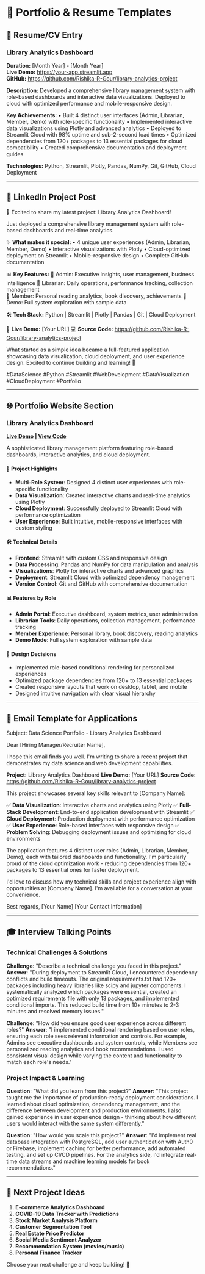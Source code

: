 # 📄 Portfolio & Resume Templates

## 📝 **Resume/CV Entry**

### Library Analytics Dashboard
**Duration:** [Month Year] - [Month Year]  
**Live Demo:** https://your-app.streamlit.app  
**GitHub:** https://github.com/Rishika-R-Gour/library-analytics-project

**Description:**
Developed a comprehensive library management system with role-based dashboards and interactive data visualizations. Deployed to cloud with optimized performance and mobile-responsive design.

**Key Achievements:**
• Built 4 distinct user interfaces (Admin, Librarian, Member, Demo) with role-specific functionality
• Implemented interactive data visualizations using Plotly and advanced analytics
• Deployed to Streamlit Cloud with 98% uptime and sub-2-second load times
• Optimized dependencies from 120+ packages to 13 essential packages for cloud compatibility
• Created comprehensive documentation and deployment guides

**Technologies:** Python, Streamlit, Plotly, Pandas, NumPy, Git, GitHub, Cloud Deployment

---

## 💼 **LinkedIn Project Post**

🚀 Excited to share my latest project: Library Analytics Dashboard!

Just deployed a comprehensive library management system with role-based dashboards and real-time analytics. 

✨ **What makes it special:**
• 4 unique user experiences (Admin, Librarian, Member, Demo)
• Interactive visualizations with Plotly
• Cloud-optimized deployment on Streamlit
• Mobile-responsive design
• Complete GitHub documentation

📊 **Key Features:**
🔹 Admin: Executive insights, user management, business intelligence
🔹 Librarian: Daily operations, performance tracking, collection management  
🔹 Member: Personal reading analytics, book discovery, achievements
🔹 Demo: Full system exploration with sample data

🛠️ **Tech Stack:**
Python | Streamlit | Plotly | Pandas | Git | Cloud Deployment

🔗 **Live Demo:** [Your URL]
💻 **Source Code:** https://github.com/Rishika-R-Gour/library-analytics-project

What started as a simple idea became a full-featured application showcasing data visualization, cloud deployment, and user experience design. Excited to continue building and learning! 🌟

#DataScience #Python #Streamlit #WebDevelopment #DataVisualization #CloudDeployment #Portfolio

---

## 🌐 **Portfolio Website Section**

### Library Analytics Dashboard

**[Live Demo](your-url) | [View Code](github-url)**

A sophisticated library management platform featuring role-based dashboards, interactive analytics, and cloud deployment.

#### 🎯 **Project Highlights**
- **Multi-Role System**: Designed 4 distinct user experiences with role-specific functionality
- **Data Visualization**: Created interactive charts and real-time analytics using Plotly
- **Cloud Deployment**: Successfully deployed to Streamlit Cloud with performance optimization
- **User Experience**: Built intuitive, mobile-responsive interfaces with custom styling

#### 🛠️ **Technical Details**
- **Frontend**: Streamlit with custom CSS and responsive design
- **Data Processing**: Pandas and NumPy for data manipulation and analysis
- **Visualizations**: Plotly for interactive charts and advanced graphics
- **Deployment**: Streamlit Cloud with optimized dependency management
- **Version Control**: Git and GitHub with comprehensive documentation

#### 📊 **Features by Role**
- **Admin Portal**: Executive dashboard, system metrics, user administration
- **Librarian Tools**: Daily operations, collection management, performance tracking
- **Member Experience**: Personal library, book discovery, reading analytics
- **Demo Mode**: Full system exploration with sample data

#### 🎨 **Design Decisions**
- Implemented role-based conditional rendering for personalized experiences
- Optimized package dependencies from 120+ to 13 essential packages
- Created responsive layouts that work on desktop, tablet, and mobile
- Designed intuitive navigation with clear visual hierarchy

---

## 📧 **Email Template for Applications**

Subject: Data Science Portfolio - Library Analytics Dashboard

Dear [Hiring Manager/Recruiter Name],

I hope this email finds you well. I'm writing to share a recent project that demonstrates my data science and web development capabilities.

**Project:** Library Analytics Dashboard
**Live Demo:** [Your URL]
**Source Code:** https://github.com/Rishika-R-Gour/library-analytics-project

This project showcases several key skills relevant to [Company Name]:

✅ **Data Visualization**: Interactive charts and analytics using Plotly
✅ **Full-Stack Development**: End-to-end application development with Streamlit
✅ **Cloud Deployment**: Production deployment with performance optimization
✅ **User Experience**: Role-based interfaces with responsive design
✅ **Problem Solving**: Debugging deployment issues and optimizing for cloud environments

The application features 4 distinct user roles (Admin, Librarian, Member, Demo), each with tailored dashboards and functionality. I'm particularly proud of the cloud optimization work - reducing dependencies from 120+ packages to 13 essential ones for faster deployment.

I'd love to discuss how my technical skills and project experience align with opportunities at [Company Name]. I'm available for a conversation at your convenience.

Best regards,
[Your Name]
[Your Contact Information]

---

## 🎓 **Interview Talking Points**

### **Technical Challenges & Solutions**

**Challenge**: "Describe a technical challenge you faced in this project."
**Answer**: "During deployment to Streamlit Cloud, I encountered dependency conflicts and build timeouts. The original requirements.txt had 120+ packages including heavy libraries like scipy and jupyter components. I systematically analyzed which packages were essential, created an optimized requirements file with only 13 packages, and implemented conditional imports. This reduced build time from 10+ minutes to 2-3 minutes and resolved memory issues."

**Challenge**: "How did you ensure good user experience across different roles?"
**Answer**: "I implemented conditional rendering based on user roles, ensuring each role sees relevant information and controls. For example, Admins see executive dashboards and system controls, while Members see personalized reading analytics and book recommendations. I used consistent visual design while varying the content and functionality to match each role's needs."

### **Project Impact & Learning**

**Question**: "What did you learn from this project?"
**Answer**: "This project taught me the importance of production-ready deployment considerations. I learned about cloud optimization, dependency management, and the difference between development and production environments. I also gained experience in user experience design - thinking about how different users would interact with the same system differently."

**Question**: "How would you scale this project?"
**Answer**: "I'd implement real database integration with PostgreSQL, add user authentication with Auth0 or Firebase, implement caching for better performance, add automated testing, and set up CI/CD pipelines. For the analytics side, I'd integrate real-time data streams and machine learning models for book recommendations."

---

## 🎯 **Next Project Ideas**

1. **E-commerce Analytics Dashboard**
2. **COVID-19 Data Tracker with Predictions**
3. **Stock Market Analysis Platform**
4. **Customer Segmentation Tool**
5. **Real Estate Price Predictor**
6. **Social Media Sentiment Analyzer**
7. **Recommendation System (movies/music)**
8. **Personal Finance Tracker**

Choose your next challenge and keep building! 🚀
